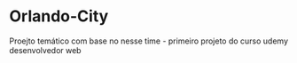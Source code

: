 # Orlando-City
Proejto temático com base no nesse time - primeiro projeto do curso udemy desenvolvedor web
